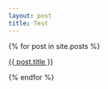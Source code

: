```yaml
---
layout: post
title: Test
---
```

 <section>
 {% for post in site.posts %}
  <span><p><a href="{{ post.url }}">{{ post.title }}</a></p></span>
  {% endfor %}
</section>
